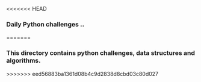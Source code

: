 <<<<<<< HEAD
<h3> Daily Python challenges .. </h3>
=======
<h3> This directory contains python challenges, data structures and algorithms. </h3>
>>>>>>> eed56883ba1361d08b4c9d2838d8cbd03c80d027
